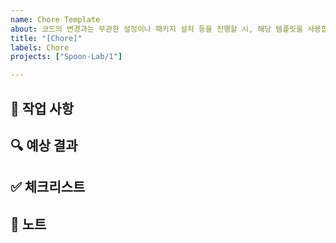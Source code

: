 ```yaml
---
name: Chore Template
about: 코드의 변경과는 무관한 설정이나 패키지 설치 등을 진행할 시, 해당 템플릿을 사용합니다.
title: "[Chore]"
labels: Chore
projects: ["Spoon-Lab/1"]

---
```


## 🧰 작업 사항
<!-- 이슈를 생성한 이유나 어떤 작업을 진행할 것인지 내용을 작성합니다.  -->

## 🔍 예상 결과
<!-- 이슈 작업 후에 적용될 예상되는 결과를 작성합니다. -->

## ✅ 체크리스트
<!-- 해당 사항은 선택입니다. -->
<!-- 작업와 관련하여 최소한으로 구현되거나, 적용되어야 할 사항들을 기록합니다. -->
<!-- 본인이 작업하면서 어떤 일을 해야할지 정리하고 관리하고 싶다면 적극적으로 활용해보셔도 좋아요. -->

## 🔖 노트
<!-- 해당 사항은 선택입니다. -->
<!-- 기능과 관련하여 참고할 내용이나 디자인이 있을 시 추가합니다. -->
